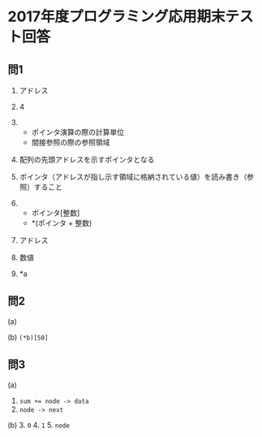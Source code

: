 # 2017年度プログラミング応用期末テスト回答

## 問1
1. アドレス

2. 4

3. - ポインタ演算の際の計算単位
   - 間接参照の際の参照領域

4. 配列の先頭アドレスを示すポインタとなる

5. ポインタ（アドレスが指し示す領域に格納されている値）を読み書き（参照）すること

6. - ポインタ[整数]
   - *(ポインタ + 整数)

7. アドレス

8. 数値

9. *a

## 問2
(a) 

(b) `(*b)[50]`

## 問3
(a)
1. `sum += node -> data`
2. `node -> next`

(b)
3. `0`
4. `1`
5. `node`

